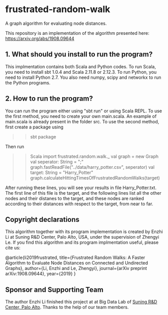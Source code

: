 # frustrated-random-walk
 A graph algorithm for evaluating node distances. 

This repository is an implementation of the algorithm presented here: https://arxiv.org/abs/1908.09644

## 1. What should you install to run the program? 
This implmentation contains both Scala and Python codes. To run Scala, you need to install sbt 1.0.4 and Scala 2.11.8 or 2.12.3. To run Python, you need to install Python 2.7. You also need numpy, scipy and networkx to run the Python programs. 

## 2. How to run the program? 
You can run the program either using "sbt run" or using Scala REPL. To use the first method, you need to create your own main.scala. An example of main.scala is already present in the folder src. To use the second method, first create a package using 

>> sbt package

Then run

>> Scala
>> import frustrated.random.walk._
>> val graph = new Graph
>> val seperator: String = ";"
>> graph.fastReadFile("../data/harry_potter.csv", seperator)
>> val target: String = "Harry_Potter"
>> graph.calculateHittingTimesOfFrustratedRandomWalks(target)

After running these lines, you will see your results in file Harry_Potter.txt. The first line of this file is the target, and the following lines list all the other nodes and their distanes to the target, and these nodes are ranked according to their distances with respect to the target, from near to far. 

## Copyright declarations
This algorithm together with its program implementation is created by Enzhi Li at Suning R&D Center, Palo Alto, USA, under the supervision of Zhengyi Le. If you find this algorithm and its program implmentation useful, please cite us: 

@article{li2019frustrated,
  title={Frustrated Random Walks: A Faster Algorithm to Evaluate Node Distances on Connected and Undirected Graphs},
  author={Li, Enzhi and Le, Zhengyi},
  journal={arXiv preprint arXiv:1908.09644},
  year={2019}
}

## Sponsor and Supporting Team
The author Enzhi Li finished this project at at Big Data Lab of [Suning R&D Center, Palo Alto](http://www.ussuning.com/). Thanks to the help of our team members. 
